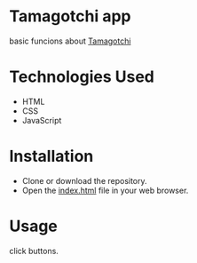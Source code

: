 # Tamagotchi app 
basic funcions about [Tamagotchi](https://en.wikipedia.org/wiki/Tamagotchi)

# Technologies Used
- HTML
- CSS
- JavaScript

# Installation

- Clone or download the repository.
- Open the [index.html](https://github.com/Zhoie/tamagotchi/blob/master/index.html) file in your web browser.


 # Usage
 click buttons.
